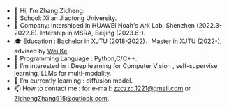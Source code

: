 - 👋 Hi, I’m Zhang Zicheng.
- 🏫 School: Xi'an Jiaotong University.
- 🏢 Company: Intershiped in HUAWEI Noah's Ark Lab, Shenzhen (2022.3-2022.8). Intership in MSRA, Beijing (2023.6-). 
- 🎓 Education : Bachelor in XJTU (2018-2022)，Master in XJTU (2022-), advised by [Wei Ke](https://gr.xjtu.edu.cn/web/wei.ke/home).
- 🔨 Programming Language : Python,C/C++.
- 👀 I’m interested in : Deep learning for Computer Vision , self-supervise learning, LLMs for multi-modality.
- 🌱 I’m currently learning : diffusion model.
- 📫 How to contact me : for e-mail: zzczzc.1221@gmail.com or  ZichengZhang915@outlook.com.

<!---
zichengsaber/zichengsaber is a ✨ special ✨ repository because its `README.md` (this file) appears on your GitHub profile.
You can click the Preview link to take a look at your changes.
--->
